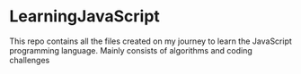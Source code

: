 # LearningJavaScript
This repo contains all the files created on my journey to learn the JavaScript programming language.
Mainly consists of algorithms and coding challenges
